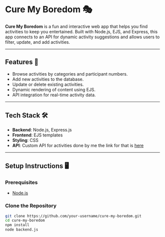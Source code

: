 # Cure My Boredom 🎭

**Cure My Boredom** is a fun and interactive web app that helps you find activities to keep you entertained. Built with Node.js, EJS, and Express, this app connects to an API for dynamic activity suggestions and allows users to filter, update, and add activities.

---

## Features 🌟
- Browse activities by categories and participant numbers.
- Add new activities to the database.
- Update or delete existing activities.
- Dynamic rendering of content using EJS.
- API integration for real-time activity data.

---

## Tech Stack 🛠️
- **Backend**: Node.js, Express.js
- **Frontend**: EJS templates
- **Styling**: CSS
- **API**: Custom API for activities done by me the link for that is [here](https://github.com/AkashSundaramoorthi/BoredAPI)

---

## Setup Instructions 🖥️

### Prerequisites
- [Node.js](https://nodejs.org/)

### Clone the Repository
```bash
git clone https://github.com/your-username/cure-my-boredom.git
cd cure-my-boredom
npm install
node backend.js
